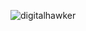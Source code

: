 ![digitalhawker](https://user-images.githubusercontent.com/66167203/118291726-7ad4d100-b50a-11eb-915a-8ca3a95871e7.JPG)

